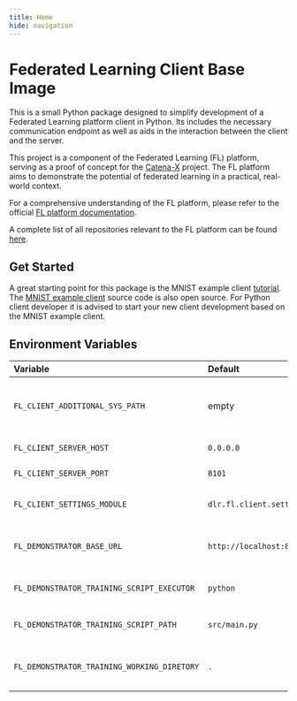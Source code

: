 ```yaml
---
title: Home
hide: navigation
---
```

<!--
SPDX-FileCopyrightText: 2024 Benedikt Franke <benedikt.franke@dlr.de>
SPDX-FileCopyrightText: 2024 Florian Heinrich <florian.heinrich@dlr.de>

SPDX-License-Identifier: CC-BY-4.0
-->

<!-- markdownlint-disable-next-line MD025 -->
# Federated Learning Client Base Image

This is a small Python package designed to simplify development of a Federated Learning platform client in Python.
Its includes the necessary communication endpoint as well as aids in the interaction between the client and the server.

This project is a component of the Federated Learning (FL) platform, serving as a proof of concept for the [Catena-X](https://catena-x.net/en) project.
The FL platform aims to demonstrate the potential of federated learning in a practical, real-world context.

For a comprehensive understanding of the FL platform, please refer to the official [FL platform documentation](https://dlr-ki.github.io/fl-documentation).

A complete list of all repositories relevant to the FL platform can be found [here](https://dlr-ki.github.io/fl-documentation#repositories).

## Get Started

A great starting point for this package is the MNIST example client [tutorial](https://dlr-ki.github.io/fl-documentation/tutorial).
The [MNIST example client](https://github.com/DLR-KI/fl-demonstrator-mnist) source code is also open source.
For Python client developer it is advised to start your new client development based on the MNIST example client.

## Environment Variables

| Variable                                    | Default                           | Description                                             |
|:--------------------------------------------|:----------------------------------|:--------------------------------------------------------|
| `FL_CLIENT_ADDITIONAL_SYS_PATH`             | empty                             | Additional client sys path seperated by an colon (`:`). |
| `FL_CLIENT_SERVER_HOST`                     | `0.0.0.0`                         | Client server hostname.                                 |
| `FL_CLIENT_SERVER_PORT`                     | `8101`                            | Client server port.                                     |
| `FL_CLIENT_SETTINGS_MODULE`                 | `dlr.fl.client.settings.Settings` | Client settings module.                                 |
| `FL_DEMONSTRATOR_BASE_URL`                  | `http://localhost:8000`           | Base URL of the FL Demonstrator server.                 |
| `FL_DEMONSTRATOR_TRAINING_SCRIPT_EXECUTOR`  | `python`                          | Path to the script executor.                            |
| `FL_DEMONSTRATOR_TRAINING_SCRIPT_PATH`      | `src/main.py`                     | Path to the training script.                            |
| `FL_DEMONSTRATOR_TRAINING_WORKING_DIRETORY` | `.`                               | Working directory for the training script.              |

